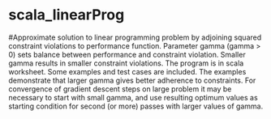 scala_linearProg
================

#Approximate solution to linear programming problem by adjoining squared constraint violations to performance function. Parameter gamma (gamma > 0) sets balance between performance and constraint violation.  Smaller gamma results in smaller constraint violations.  The program is in scala worksheet.  Some examples and test cases are included.  The examples demonstrate that larger gamma gives better adherence to constraints.  For convergence of gradient descent steps on large problem it may be necessary to start with small gamma, and use resulting optimum values as starting condition for second (or more) passes with larger values of gamma.  
